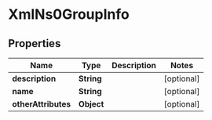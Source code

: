 
# XmlNs0GroupInfo

## Properties
Name | Type | Description | Notes
------------ | ------------- | ------------- | -------------
**description** | **String** |  |  [optional]
**name** | **String** |  |  [optional]
**otherAttributes** | **Object** |  |  [optional]



